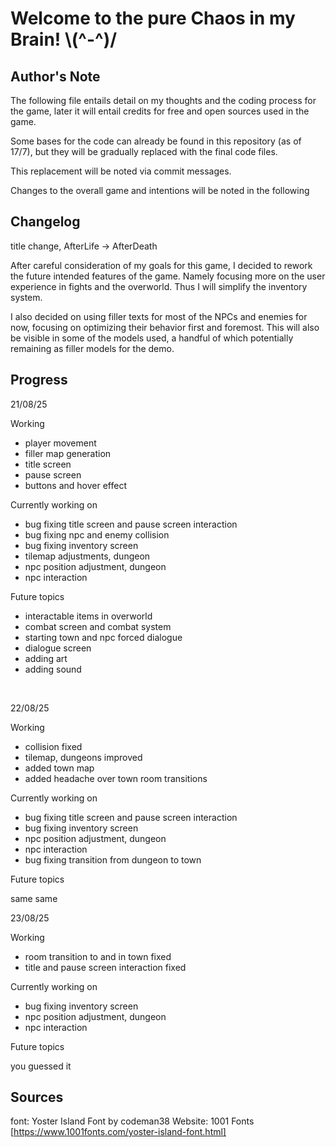 # Welcome to the pure Chaos in my Brain! \\(^-^)/

## Author's Note

The following file entails detail on my thoughts and the coding process for the game, later it will entail credits for free and open sources used in the game.

Some bases for the code can already be found in this repository (as of 17/7), but they will be gradually replaced with the final code files. 

This replacement will be noted via commit messages. 

Changes to the overall game and intentions will be noted in the following 

## Changelog

title change, AfterLife → AfterDeath

After careful consideration of my goals for this game, I decided to rework the future intended features of the game. Namely focusing more on the user experience in fights and the overworld. Thus I will simplify the inventory system. 

I also decided on using filler texts for most of the NPCs and enemies for now, focusing on optimizing their behavior first and foremost. This will also be visible in some of the models used, a handful of which potentially remaining as filler models for the demo.

## Progress

21/08/25

Working
  - player movement
  - filler map generation
  - title screen
  - pause screen
  - buttons and hover effect

Currently working on
  - bug fixing title screen and pause screen interaction
  - bug fixing npc and enemy collision
  - bug fixing inventory screen
  - tilemap adjustments, dungeon
  - npc position adjustment, dungeon
  - npc interaction

Future topics
  - interactable items in overworld
  - combat screen and combat system
  - starting town and npc forced dialogue
  - dialogue screen
  - adding art
  - adding sound


<br>

22/08/25

Working
  - collision fixed
  - tilemap, dungeons improved
  - added town map
  - added headache over town room transitions

Currently working on
  - bug fixing title screen and pause screen interaction
  - bug fixing inventory screen
  - npc position adjustment, dungeon
  - npc interaction
  - bug fixing transition from dungeon to town

Future topics

  same same

23/08/25

Working
  - room transition to and in town fixed
  - title and pause screen interaction fixed

Currently working on
  - bug fixing inventory screen
  - npc position adjustment, dungeon
  - npc interaction

Future topics

  you guessed it

## Sources 

font: 
Yoster Island Font by codeman38
Website: 1001 Fonts
[https://www.1001fonts.com/yoster-island-font.html]
